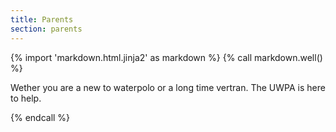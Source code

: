 ```yaml
---
title: Parents
section: parents
---
```

{% import 'markdown.html.jinja2' as markdown %}
{% call markdown.well() %}
<p>Wether you are a new to waterpolo or a long time vertran. The UWPA is here to help.</p>
{% endcall %}

